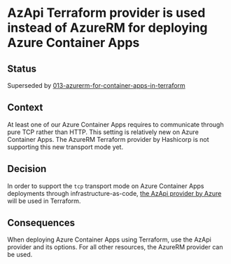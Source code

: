 # AzApi Terraform provider is used instead of AzureRM for deploying Azure Container Apps

## Status

Superseded by [013-azurerm-for-container-apps-in-terraform](013-azurerm-for-container-apps-in-terraform.md)

## Context

At least one of our Azure Container Apps requires to communicate through pure TCP rather than HTTP.
This setting is relatively new on Azure Container Apps.
The AzureRM Terraform provider by Hashicorp is not supporting this new transport mode yet.

## Decision

In order to support the `tcp` transport mode on Azure Container Apps deployments through infrastructure-as-code, [the AzApi provider by Azure](https://registry.terraform.io/providers/Azure/azapi/latest/docs) will be used in Terraform.

## Consequences

When deploying Azure Container Apps using Terraform, use the AzApi provider and its options.
For all other resources, the AzureRM provider can be used.
